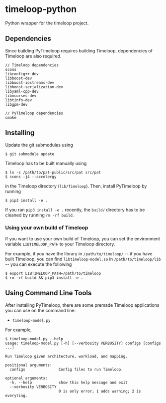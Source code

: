 # timeloop-python
Python wrapper for the timeloop project.

## Dependencies
Since building PyTimeloop requires building Timeloop, dependencies of
Timeloop are also required.
```
// Timeloop dependencies
scons
libconfig++-dev
libboost-dev
libboost-iostreams-dev
libboost-serialization-dev
libyaml-cpp-dev
libncurses-dev
libtinfo-dev
libgpm-dev

// PyTimeloop dependencies
cmake
```

## Installing
Update the git submodules using
```
$ git submodule update
```
Timeloop has to be built manually using
```
$ ln -s /path/to/pat-public/src/pat src/pat
$ scons -j4 --accelergy
```
in the Timeloop directory (`lib/Timeloop`).
Then, install PyTimeloop by running
```
$ pip3 install -e .
```
If you ran `pip3 install -e .` recently, the `build/` directory has to be
cleaned by running `rm -rf build`.

### Using your own build of Timeloop
If you want to use your own build of Timeloop, you can set the environment
variable `LIBTIMELOOP_PATH` to your Timeloop directory.

For example, if you have the library in `/path/to/timeloop/` -- if you have 
built Timeloop, you can find `libtimeloop-model.so` in `/path/to/timeloop/lib`
-- you can execute the following
```
$ export LIBTIMELOOP_PATH=/path/to/timeloop
$ rm -rf build && pip3 install -e .
```

## Using Command Line Tools
After installing PyTimeloop, there are some premade Timeloop applications you
can use on the command line:
- `timeloop-model.py`

For example,
```
$ timeloop-model.py --help
usage: timeloop-model.py [-h] [--verbosity VERBOSITY] configs [configs ...]

Run Timeloop given architecture, workload, and mapping.

positional arguments:
  configs               Config files to run Timeloop.

optional arguments:
  -h, --help            show this help message and exit
  --verbosity VERBOSITY
                        0 is only error; 1 adds warning; 2 is everyting.
```
